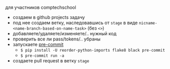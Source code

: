 для участников comptechschool
* создаем в github projects задачу
* под нее создаем ветку, наследовавшись от `stage` в виде `nicname-<name-branch-based-on-name-task>` (без `<>`)
* добавляете/удаляете/изменяете/.. нужный код
* проверить все ли pass/tokens/.. убраны
* запускаете [pre-commit](https://github.com/pre-commit/pre-commit)
  * `$ pip install -U reorder-python-imports flake8 black pre-commit`
  * `$ pre-commit run -a`
* создаете pull request в ветку `stage`
